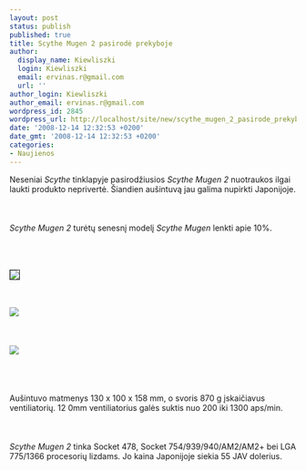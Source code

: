 ```yaml
---
layout: post
status: publish
published: true
title: Scythe Mugen 2 pasirodė prekyboje
author:
  display_name: Kiewliszki
  login: Kiewliszki
  email: ervinas.r@gmail.com
  url: ''
author_login: Kiewliszki
author_email: ervinas.r@gmail.com
wordpress_id: 2845
wordpress_url: http://localhost/site/new/scythe_mugen_2_pasirode_prekyboje/
date: '2008-12-14 12:32:53 +0200'
date_gmt: '2008-12-14 12:32:53 +0200'
categories:
- Naujienos
---
```

<p>Neseniai <i>Scythe</i> tinklapyje pasirodžiusios <i>Scythe Mugen 2</i> nuotraukos ilgai laukti produkto neprivertė. Šiandien aušintuvą jau galima nupirkti Japonijoje.<br />
<br><br />
<br><i>Scythe Mugen 2</i> turėtų senesnį modelį <i>Scythe Mugen</i> lenkti apie 10%.<br />
<br><br />
<br>
<div class="imgright"><img src="http://www.technews.lt/upl/Failai/mugen2_02.jpg" border="1"></div>
<p><br><br><img src="http://www.technews.lt/upl/Failai/mugen2_04.jpg"><br> <br />
<br><br><img src="http://www.technews.lt/upl/Failai/mugen2_03.jpg"><br><br />
<br><br />
<br>Aušintuvo matmenys 130 x 100 x 158 mm, o svoris 870 g įskaičiavus ventiliatorių. 12 0mm ventiliatorius galės suktis nuo 200 iki 1300 aps/min.<br />
<br><br />
<br><i>Scythe Mugen 2</i> tinka Socket 478, Socket 754/939/940/AM2/AM2+ bei LGA 775/1366 procesorių lizdams. Jo kaina Japonijoje siekia 55 JAV dolerius.<br />
<br><br />
<br><br />
<br></p>

